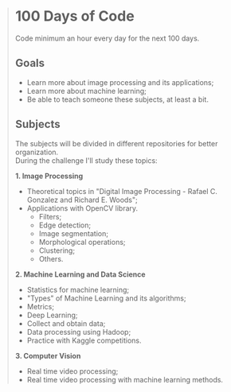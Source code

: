 > # 100 Days of Code
> 
> Code minimum an hour every day for the next 100 days.
> 
> ## Goals
> 
> - Learn more about image processing and its applications;  
> - Learn more about machine learning;
> - Be able to teach someone these subjects, at least a bit.
> 
> ## Subjects
> 
> The subjects will be divided in different repositories for better organization.  
> During the challenge I'll study these topics:
> 
> **1. Image Processing**  
>   - Theoretical topics in "Digital Image Processing - Rafael C. Gonzalez and Richard E. Woods";  
>   - Applications with OpenCV library.  
>     - Filters;  
>     - Edge detection;  
>     - Image segmentation;  
>     - Morphological operations;  
>     - Clustering;  
>     - Others.  
>     
> **2. Machine Learning and Data Science**  
>   - Statistics for machine learning;  
>   - "Types" of Machine Learning and its algorithms;  
>   - Metrics;  
>   - Deep Learning;  
>   - Collect and obtain data;  
>   - Data processing using Hadoop;  
>   - Practice with Kaggle competitions.  
> 
> **3. Computer Vision**  
>   - Real time video processing;  
>   - Real time video processing with machine learning methods. 
